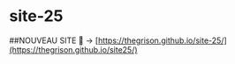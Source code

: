 # site-25
##NOUVEAU SITE 📣
-> [https://thegrison.github.io/site-25/](https://thegrison.github.io/site25/)
